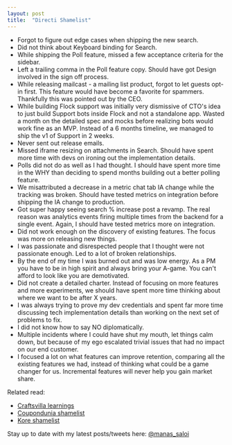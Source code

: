 ```yaml
---
layout: post
title:  "Directi Shamelist"
---
```


- Forgot to figure out edge cases when shipping the new search.
- Did not think about Keyboard binding for Search.
- While shipping the Poll feature, missed a few acceptance criteria for the sidebar.
- Left a trailing comma in the Poll feature copy. Should have got Design involved in the sign off process.
- While releasing mailcast - a mailing list product, forgot to let guests opt-in first. This feature would have become a favorite for spammers. Thankfully this was pointed out by the CEO.
- While building Flock support was initially very dismissive of CTO's idea to just build Support bots inside Flock and not a standalone app. Wasted a month on the detailed spec and mocks before realizing bots would work fine as an MVP. Instead of a 6 months timeline, we managed to ship the v1 of Support in 2 weeks.
- Never sent out release emails.
- Missed iframe resizing on attachments in Search. Should have spent more time with devs on ironing out the implementation details.
- Polls did not do as well as I had thought. I should have spent more time in the WHY than deciding to spend months building out a better polling feature.
- We misattributed a decrease in a metric chat tab IA change while the tracking was broken. Should have tested metrics on integration before shipping the IA change to production.
- Got super happy seeing search % increase post a revamp. The real reason was analytics events firing multiple times from the backend for a single event. Again, I should have tested metrics more on integration.
- Did not work enough on the discovery of existing features. The focus was more on releasing new things.
- I was passionate and disrespected people that I thought were not passionate enough. Led to a lot of broken relationships.
- By the end of my time I was burned out and was low energy. As a PM you have to be in high spirit and always bring your A-game. You can't afford to look like you are demotivated.
- Did not create a detailed charter. Instead of focusing on more features and more experiments, we should have spent more time thinking about where we want to be after X years.
- I was always trying to prove my dev credentials and spent far more time discussing tech implementation details than working on the next set of problems to fix.
- I did not know how to say NO diplomatically.
- Multiple incidents where I could have shut my mouth, let things calm down, but because of my ego escalated trivial issues that had no impact on our end customer.
- I focused a lot on what features can improve retention, comparing all the existing features we had, instead of thinking what could be a game changer for us. Incremental features will never help you gain market share. 

Related read:
- [Craftsvilla learnings](https://manassaloi.com/2020/11/21/craftsvilla-learnings.html)
- [Coupondunia shamelist](https://manassaloi.com/2020/11/20/coupondunia-shamelist.html)
- [Kore shamelist](https://manassaloi.com/2021/02/15/kore-shamelist.html)

Stay up to date with my latest posts/tweets here: [@manas_saloi](http://twitter.com/manas_saloi)
